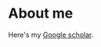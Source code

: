 # About me

Here's my [Google scholar](https://scholar.google.com/citations?user=R66s524AAAAJ&hl=en).

